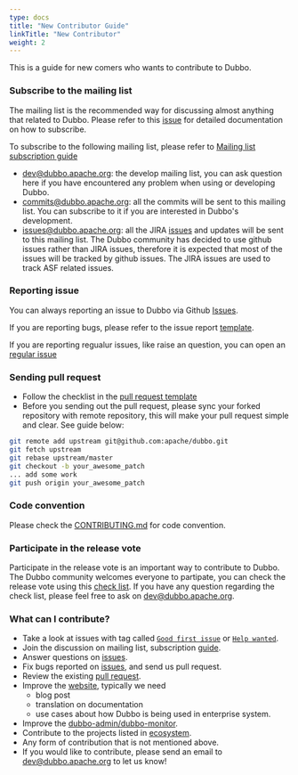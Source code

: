 ```yaml
---
type: docs
title: "New Contributor Guide"
linkTitle: "New Contributor"
weight: 2
---
```


This is a guide for new comers who wants to contribute to Dubbo.

### Subscribe to the mailing list

The mailing list is the recommended way for discussing almost anything that related to Dubbo. Please refer to this [issue](https://github.com/apache/dubbo/issues/1393) for detailed documentation on how to subscribe.

To subscribe to the following mailing list, please refer to [Mailing list subscription guide](/en/docs/contribution-guidelines/contributor/mailing-list-subscription-guide_dev)

* dev@dubbo.apache.org: the develop mailing list, you can ask question here if you have encountered any problem when using or developing Dubbo.
* commits@dubbo.apache.org: all the commits will be sent to this mailing list. You can subscribe to it if you are interested in Dubbo's development.
* issues@dubbo.apache.org: all the JIRA [issues](https://issues.apache.org/jira/projects/DUBBO/issues) and updates will be sent to this mailing list. The Dubbo community has decided to use github issues rather than JIRA issues, therefore it is expected that most of the issues will be tracked by github issues. The JIRA issues are used to track ASF related issues.


### Reporting issue

You can always reporting an issue to Dubbo via Github [Issues](https://github.com/apache/dubbo/issues).

If you are reporting bugs, please refer to the issue report [template](https://github.com/apache/dubbo/issues/new?template=dubbo-issue-report-template.md).

If you are reporting regualur issues, like raise an question, you can open an [regular issue](https://github.com/apache/dubbo/issues/new)

### Sending pull request

* Follow the checklist in the [pull request template](https://github.com/apache/dubbo/blob/master/PULL_REQUEST_TEMPLATE.md)
* Before you sending out the pull request, please sync your forked repository with remote repository, this will make your pull request simple and clear. See guide below:

```sh
git remote add upstream git@github.com:apache/dubbo.git
git fetch upstream
git rebase upstream/master
git checkout -b your_awesome_patch
... add some work
git push origin your_awesome_patch
```

### Code convention

Please check the [CONTRIBUTING.md](https://github.com/apache/dubbo/blob/master/CONTRIBUTING.md) for code convention.

### Participate in the release vote

Participate in the release vote is an important way to contribute to Dubbo. The Dubbo community welcomes everyone to partipate, you can check the release vote using this [check list](https://cwiki.apache.org/confluence/display/incubator/IncubatorReleaseChecklist).
If you have any question regarding the check list, please feel free to ask on dev@dubbo.apache.org.


### What can I contribute?

* Take a look at issues with tag called [`Good first issue`](https://github.com/apache/dubbo/issues?q=is%3Aopen+is%3Aissue+label%3A%22good+first+issue%22) or [`Help wanted`](https://github.com/apache/dubbo/issues?q=is%3Aopen+is%3Aissue+label%3A%22help+wanted%22).
* Join the discussion on mailing list, subscription [guide](https://github.com/apache/dubbo/wiki/Mailing-list-subscription-guide).
* Answer questions on [issues](https://github.com/apache/dubbo/issues).
* Fix bugs reported on [issues](https://github.com/apache/dubbo/issues), and send us pull request.
* Review the existing [pull request](https://github.com/apache/dubbo/pulls).
* Improve the [website](https://github.com/apache/dubbo-website), typically we need
  * blog post
  * translation on documentation
  * use cases about how Dubbo is being used in enterprise system.
* Improve the [dubbo-admin/dubbo-monitor](https://github.com/apache/dubbo-admin).
* Contribute to the projects listed in [ecosystem](https://github.com/dubbo).
* Any form of contribution that is not mentioned above.
* If you would like to contribute, please send an email to dev@dubbo.apache.org to let us know!
